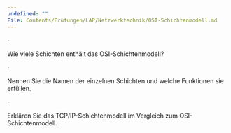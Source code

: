```yaml
---
undefined: ""
File: Contents/Prüfungen/LAP/Netzwerktechnik/OSI-Schichtenmodell.md
---
```



·

Wie viele Schichten enthält das OSI-Schichtenmodell?

·

Nennen Sie die Namen der einzelnen Schichten und welche Funktionen sie erfüllen.

·

Erklären Sie das TCP/IP-Schichtenmodell im Vergleich zum OSI-Schichtenmodell.

